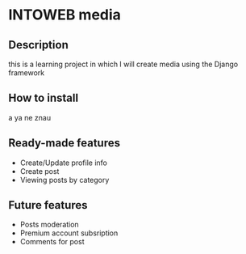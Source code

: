 # INTOWEB media

## Description

this is a learning project in which I will create media using the Django framework

## How to install

a ya ne znau

## Ready-made features

- Create/Update profile info
- Create post
- Viewing posts by category

## Future features

- Posts moderation
- Premium account subsription
- Comments for post

